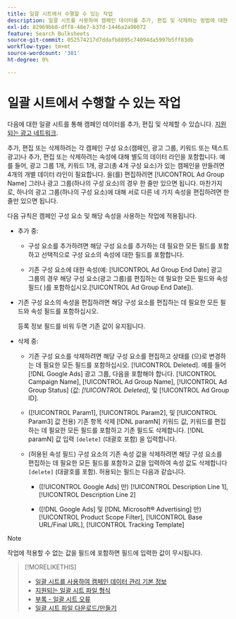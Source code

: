 ```yaml
---
title: 일괄 시트에서 수행할 수 있는 작업
description: 일괄 시트를 사용하여 캠페인 데이터를 추가, 편집 및 삭제하는 방법에 대한 일반 정보를 참조하십시오.
exl-id: 82969bb8-dff8-48e7-b37d-1446a2a90072
feature: Search Bulksheets
source-git-commit: 052574217d7ddafb8895c74094da5997b5ff83db
workflow-type: tm+mt
source-wordcount: '381'
ht-degree: 0%

---
```


# 일괄 시트에서 수행할 수 있는 작업

다음에 대한 일괄 시트를 통해 캠페인 데이터를 추가, 편집 및 삭제할 수 있습니다. [지원되는 광고 네트워크](../bulksheet-about.md#bulksheet-functionality-by-network).

추가, 편집 또는 삭제하려는 각 캠페인 구성 요소(캠페인, 광고 그룹, 키워드 또는 텍스트 광고)나 추가, 편집 또는 삭제하려는 속성에 대해 별도의 데이터 라인을 포함합니다. 예를 들어, 광고 그룹 1개, 키워드 1개, 광고(총 4개 구성 요소)가 있는 캠페인을 만들려면 4개의 개별 데이터 라인이 필요합니다. 을(를) 편집하려면 [!UICONTROL Ad Group Name] 그러나 광고 그룹(하나의 구성 요소)의 경우 한 줄만 있으면 됩니다. 마찬가지로, 하나의 광고 그룹(하나의 구성 요소)에 대해 서로 다른 네 가지 속성을 편집하려면 한 줄만 있으면 됩니다.

다음 규칙은 캠페인 구성 요소 및 해당 속성을 사용하는 작업에 적용됩니다.

* 추가 중:

   * 구성 요소를 추가하려면 해당 구성 요소를 추가하는 데 필요한 모든 필드를 포함하고 선택적으로 구성 요소의 속성에 대한 필드를 포함합니다.

   * 기존 구성 요소에 대한 속성(예: [!UICONTROL Ad Group End Date] 광고 그룹의 경우 해당 구성 요소(광고 그룹)를 편집하는 데 필요한 모든 필드와 속성 필드( )를 포함하십시오.[!UICONTROL Ad Group End Date]).

* 기존 구성 요소의 속성을 편집하려면 해당 구성 요소를 편집하는 데 필요한 모든 필드와 속성 필드를 포함하십시오.

  등록 정보 필드를 비워 두면 기존 값이 유지됩니다.

* 삭제 중:

   * 기존 구성 요소를 삭제하려면 해당 구성 요소를 편집하고 상태를 (으)로 변경하는 데 필요한 모든 필드를 포함하십시오. [!UICONTROL Deleted]. 예를 들어 [!DNL Google Ads] 광고 그룹, 다음을 포함해야 합니다. [!UICONTROL Campaign Name], [!UICONTROL Ad Group Name], [!UICONTROL Ad Group Status] (값: <i>[!UICONTROL Deleted]</i>, 및 [!UICONTROL Ad Group ID].

   * ([!UICONTROL Param1], [!UICONTROL Param2], 및 [!UICONTROL Param3] 값 전용) 기존 항목 삭제 [!DNL paramN] 키워드 값, 키워드를 편집하는 데 필요한 모든 필드를 포함하고 기존 필드도 삭제합니다. [!DNL paramN] 값 입력 `[delete]` (대괄호 포함) 을 입력합니다.

   * (허용된 속성 필드) 구성 요소의 기존 속성 값을 삭제하려면 해당 구성 요소를 편집하는 데 필요한 모든 필드를 포함하고 값을 입력하여 속성 값도 삭제합니다 `[delete]` (대괄호를 포함). 허용되는 필드는 다음과 같습니다.

      * ([!UICONTROL Google Ads] 만) [!UICONTROL Description Line 1], [!UICONTROL Description Line 2]

      * ([!DNL Google Ads] 및 [!DNL Microsoft® Advertising] 만) [!UICONTROL Product Scope Filter], [!UICONTROL Base URL/Final URL], [!UICONTROL Tracking Template]

>[!NOTE]
>
>작업에 적용할 수 없는 값을 필드에 포함하면 필드에 입력한 값이 무시됩니다.

>[!MORELIKETHIS]
>
>* [일괄 시트를 사용하여 캠페인 데이터 관리 기본 정보](../bulksheet-about.md)
>* [지원되는 일괄 시트 파일 형식](bulksheet-file-formats.md)
>* [부록 - 일괄 시트 오류](../bulksheet-errors.md)
>* [일괄 시트 파일 다운로드/만들기](../bulksheet-download.md)
